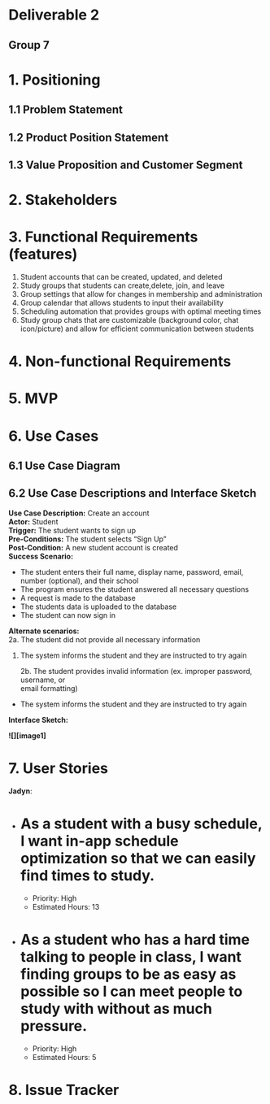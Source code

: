 # Deliverable 2

## Group 7

# 1. Positioning

## 1.1 Problem Statement


## 1.2 Product Position Statement


## 1.3 Value Proposition and Customer Segment


# 2. Stakeholders


# 3. Functional Requirements (features)

1. Student accounts that can be created, updated, and deleted  
2. Study groups that students can create,delete, join, and leave  
3. Group settings that allow for changes in membership and administration  
4. Group calendar that allows students to input their availability  
5. Scheduling automation that provides groups with optimal meeting times  
6. Study group chats that are customizable (background color, chat icon/picture) and allow for efficient communication between students

# 4. Non-functional Requirements


# 5. MVP


# 6. Use Cases

## 6.1 Use Case Diagram


## 6.2 Use Case Descriptions and Interface Sketch


**Use Case Description:** Create an account  
**Actor:** Student  
**Trigger:** The student wants to sign up  
**Pre-Conditions:** The student selects “Sign Up”  
**Post-Condition:** A new student account is created  
**Success Scenario:**

* The student enters their full name, display name, password, email, number (optional), and their school  
* The program ensures the student answered all necessary questions  
* A request is made to the database  
* The students data is uploaded to the database  
* The student can now sign in 

**Alternate scenarios:**   
      2a. The student did not provide all necessary information

1. The system informs the student and they are instructed to try again

     2b. The student provides invalid information (ex. improper password, username, or    
           email formatting)

* The system informs the student and they are instructed to try again


**Interface Sketch:**  
   
 **![][image1]**


# 7. User Stories


**Jadyn**: 

* # As a student with a busy schedule, I want in-app schedule optimization so that we can easily find times to study.

  * Priority: High  
  * Estimated Hours: 13

* # As a student who has a hard time talking to people in class, I want finding groups to be as easy as possible so I can meet people to study with without as much pressure.

  * Priority: High
  * Estimated Hours: 5

# 

# 8. Issue Tracker

